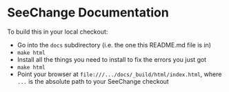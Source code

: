 # SeeChange Documentation

To build this in your local checkout:

* Go into the `docs` subdirectory (i.e. the one this README.md file is in)
* `make html`
* Install all the things you need to install to fix the errors you just got
* `make html`
* Point your browser at `file:///.../docs/_build/html/index.html`, where `...` is the absolute path to your SeeChange checkout
